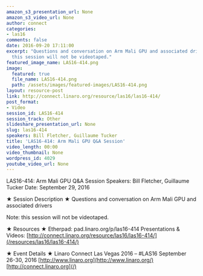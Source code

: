```yaml
---
amazon_s3_presentation_url: None
amazon_s3_video_url: None
author: connect
categories:
- las16
comments: false
date: 2016-09-20 17:11:00
excerpt: "Questions and conversation on Arm Mali GPU and associated drivers\n \n Note:
  this session will not be videotaped."
featured_image_name: LAS16-414.png
image:
  featured: true
  file_name: LAS16-414.png
  path: /assets/images/featured-images/LAS16-414.png
layout: resource-post
link: http://connect.linaro.org/resource/las16/las16-414/
post_format:
- Video
session_id: LAS16-414
session_track: Other
slideshare_presentation_url: None
slug: las16-414
speakers: Bill Fletcher, Guillaume Tucker
title: 'LAS16-414: Arm Mali GPU Q&A Session'
video_length: 00:00
video_thumbnail: None
wordpress_id: 4029
youtube_video_url: None
---
```


LAS16-414: Arm Mali GPU Q&A Session
Speakers: Bill Fletcher, Guillaume Tucker
Date: September 29, 2016

★ Session Description ★
Questions and conversation on Arm Mali GPU and associated drivers

Note: this session will not be videotaped.

★ Resources ★
Etherpad: pad.linaro.org/p/las16-414
Presentations & Videos: [http://connect.linaro.org/resource/las16/las16-414/](/resources/las16/las16-414/)

★ Event Details ★
Linaro Connect Las Vegas 2016 – #LAS16
September 26-30, 2016
[http://www.linaro.org](http://www.linaro.org/)
[http://connect.linaro.org](/)